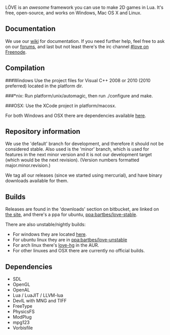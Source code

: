 LÖVE is an *awesome* framework you can use to make 2D games in Lua. It's free, open-source, and works on Windows, Mac OS X and Linux.

Documentation
-------------

We use our [wiki] for documentation.
If you need further help, feel free to ask on our [forums], and last but not least there's the irc channel [#love on Freenode][irc].

Compilation
-----------

###Windows
Use the project files for Visual C++ 2008 or 2010 (2010 preferred) located in the platform dir.

###*nix:
Run platform/unix/automagic, then run ./configure and make.

###OSX:
Use the XCode project in platform/macosx.

For both Windows and OSX there are dependencies available [here][dependencies].

Repository information
----------------------

We use the 'default' branch for development, and therefore it should not be considered stable.
Also used is the 'minor' branch, which is used for features in the next minor version and it is
not our development target (which would be the next revision). (Version numbers formatted major.minor.revision.)

We tag all our releases (since we started using mercurial), and have binary downloads available for them.

Builds
------

Releases are found in the 'downloads' section on bitbucket, are linked on [the site][site],
and there's a ppa for ubuntu, [ppa:bartbes/love-stable][stableppa].

There are also unstable/nightly builds:

- For windows they are located [here][winbuilds].
- For ubuntu linux they are in [ppa:bartbes/love-unstable][unstableppa]
- For arch linux there's [love-hg][aur] in the AUR.
- For other linuxes and OSX there are currently no official builds.

Dependencies
------------

- SDL
- OpenGL
- OpenAL
- Lua / LuaJIT / LLVM-lua
- DevIL with MNG and TIFF
- FreeType
- PhysicsFS
- ModPlug
- mpg123
- Vorbisfile

[site]: http://love2d.org
[wiki]: http://love2d.org/wiki
[forums]: http://love2d.org/forums
[irc]: irc://irc.freenode.net/love
[dependencies]: http://love2d.org/sdk
[winbuilds]: http://love2d.org/builds
[stableppa]: https://launchpad.net/~bartbes/+archive/love-stable
[unstableppa]: https://launchpad.net/~bartbes/+archive/love-unstable
[aur]: http://aur.archlinux.org/packages.php?ID=35279
